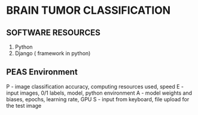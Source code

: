 # BRAIN TUMOR CLASSIFICATION

## SOFTWARE RESOURCES
1. Python
2. Django ( framework in python)

## PEAS Environment

P - image classification accuracy, computing resources used, speed
E - input images, 0/1 labels, model, python environment
A - model weights and biases, epochs, learning rate, GPU
S - input from keyboard, file upload for the test image
